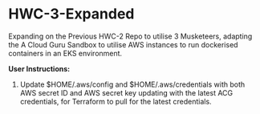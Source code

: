 # HWC-3-Expanded
 Expanding on the Previous HWC-2 Repo to utilise 3 Musketeers, adapting the A Cloud Guru Sandbox to utilise AWS instances to run dockerised containers in an EKS environment. 

 **User Instructions:**

 1. Update $HOME/.aws/config and $HOME/.aws/credentials with both AWS secret ID and AWS secret key updating with the latest ACG credentials, for Terraform to pull for the latest credentials. 

